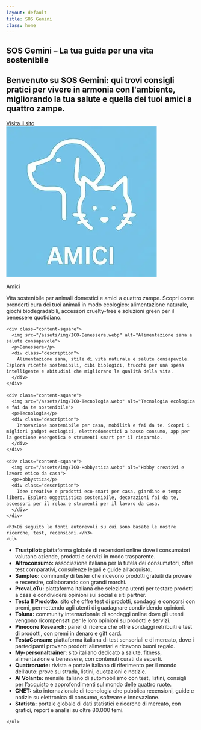 ```yaml
---
layout: default
title: SOS Gemini
class: home
---
```


<main class="layout-wrapper">

  <!-- 📝 INTRODUZIONE -->
  <section class="intro">
    <h1 class="main-title-centered">SOS Gemini – La tua guida per una vita sostenibile</h1>
    <h2 class="small-title">
      Benvenuto su SOS Gemini: qui trovi consigli pratici per vivere in armonia con l'ambiente, migliorando la tua salute e quella dei tuoi amici a quattro zampe.
    </h2>
  </section>

  <!-- 🔲 GRIGLIA QUADRATI -->
  <section class="square-grid">
    <a class="brand-name" href="https://www.royalcanin.com/it" target="_blank" rel="noopener">Visita il sito</a>
    <div class="content-square">
      <img src="/assets/img/ICO-Amici.webp" alt="Animali domestici e amici a quattro zampe">
      <p>Amici</p>
      <div class="description">
        Vita sostenibile per animali domestici e amici a quattro zampe. Scopri come prenderti cura dei tuoi animali in modo ecologico: alimentazione naturale, giochi biodegradabili, accessori cruelty-free e soluzioni green per il benessere quotidiano.
      </div>
    </div>

    <div class="content-square">
      <img src="/assets/img/ICO-Benessere.webp" alt="Alimentazione sana e salute consapevole">
      <p>Benessere</p>
      <div class="description">
        Alimentazione sana, stile di vita naturale e salute consapevole. Esplora ricette sostenibili, cibi biologici, trucchi per una spesa intelligente e abitudini che migliorano la qualità della vita.
      </div>
    </div>

    <div class="content-square">
      <img src="/assets/img/ICO-Tecnologia.webp" alt="Tecnologia ecologica e fai da te sostenibile">
      <p>Tecnologia</p>
      <div class="description">
        Innovazione sostenibile per casa, mobilità e fai da te. Scopri i migliori gadget ecologici, elettrodomestici a basso consumo, app per la gestione energetica e strumenti smart per il risparmio.
      </div>
    </div>

    <div class="content-square">
      <img src="/assets/img/ICO-Hobbystica.webp" alt="Hobby creativi e lavoro etico da casa">
      <p>Hobbystica</p>
      <div class="description">
        Idee creative e prodotti eco-smart per casa, giardino e tempo libero. Esplora oggettistica sostenibile, decorazioni fai da te, accessori per il relax e strumenti per il lavoro da casa.
      </div>
    </div>
  </section>

  <!-- 💡 CONSIGLI E FONTI -->
  <section class="text-block">

    <h3>Di seguito le fonti autorevoli su cui sono basate le nostre ricerche, test, recensioni.</h3>
    <ul>
<ul>
  <li><strong>Trustpilot:</strong> piattaforma globale di recensioni online dove i consumatori valutano aziende, prodotti e servizi in modo trasparente.</li>
  <li><strong>Altroconsumo:</strong> associazione italiana per la tutela dei consumatori, offre test comparativi, consulenze legali e guide all’acquisto.</li>
  <li><strong>Sampleo:</strong> community di tester che ricevono prodotti gratuiti da provare e recensire, collaborando con grandi marchi.</li>
  <li><strong>ProvaLoTu:</strong> piattaforma italiana che seleziona utenti per testare prodotti a casa e condividere opinioni sui social e siti partner.</li>
  <li><strong>Testa Il Prodotto:</strong> sito che offre test di prodotti, sondaggi e concorsi con premi, permettendo agli utenti di guadagnare condividendo opinioni.</li>
  <li><strong>Toluna:</strong> community internazionale di sondaggi online dove gli utenti vengono ricompensati per le loro opinioni su prodotti e servizi.</li>
  <li><strong>Pinecone Research:</strong> panel di ricerca che offre sondaggi retribuiti e test di prodotti, con premi in denaro e gift card.</li>
  <li><strong>TestaConsam:</strong> piattaforma italiana di test sensoriali e di mercato, dove i partecipanti provano prodotti alimentari e ricevono buoni regalo.</li>
  <li><strong>My-personaltrainer:</strong> sito italiano dedicato a salute, fitness, alimentazione e benessere, con contenuti curati da esperti.</li>
  <li><strong>Quattroruote:</strong> rivista e portale italiano di riferimento per il mondo dell’auto: prove su strada, listini, quotazioni e notizie.</li>
  <li><strong>Al Volante:</strong> mensile italiano di automobilismo con test, listini, consigli per l’acquisto e approfondimenti sul mondo delle quattro ruote.</li>
  <li><strong>CNET:</strong> sito internazionale di tecnologia che pubblica recensioni, guide e notizie su elettronica di consumo, software e innovazione.</li>
  <li><strong>Statista:</strong> portale globale di dati statistici e ricerche di mercato, con grafici, report e analisi su oltre 80.000 temi.</li>
</ul>

    </ul>
  </section>

</main>
